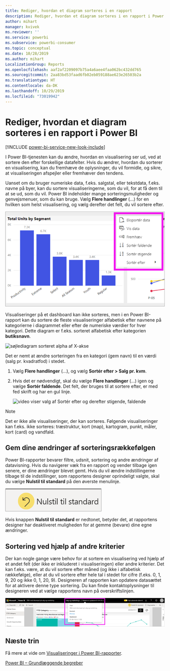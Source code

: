```yaml
---
title: Rediger, hvordan et diagram sorteres i en rapport
description: Rediger, hvordan et diagram sorteres i en rapport i Power BI
author: mihart
manager: kvivek
ms.reviewer: ''
ms.service: powerbi
ms.subservice: powerbi-consumer
ms.topic: conceptual
ms.date: 10/28/2019
ms.author: mihart
LocalizationGroup: Reports
ms.openlocfilehash: aaf2af2209097b75a4a6aee4faa062bc432dd765
ms.sourcegitcommit: 2aa83bd53faad6fb02eb059188ae623e26503b2a
ms.translationtype: HT
ms.contentlocale: da-DK
ms.lasthandoff: 10/29/2019
ms.locfileid: "73019942"
---
```

# <a name="change-how-a-chart-is-sorted-in-a-power-bi-report"></a>Rediger, hvordan et diagram sorteres i en rapport i Power BI

[!INCLUDE [power-bi-service-new-look-include](../includes/power-bi-service-new-look-include.md)]

I Power BI-tjenesten kan du ændre, hvordan en visualisering ser ud, ved at sortere den efter forskellige datafelter. Hvis du ændrer, hvordan du sorterer en visualisering, kan du fremhæve de oplysninger, du vil formidle, og sikre, at visualiseringen afspejler eller fremhæver den tendens.

Uanset om du bruger numeriske data, f.eks. salgstal, eller tekstdata, f.eks. navne på byer, kan du sortere visualiseringerne, som du vil, for at få dem til at se ud, som du vil. Power BI indeholder mange sorteringsmuligheder og genvejsmenuer, som du kan bruge. Vælg **Flere handlinger** (...) for en hvilken som helst visualisering, og vælg derefter det felt, du vil sortere efter.

![søjlediagram sorteret alpha af X-akse](media/end-user-change-sort/power-bi-more-actions.png)

Visualiseringer på et dashboard kan ikke sorteres, men i en Power BI-rapport kan du sortere de fleste visualiseringer alfabetisk efter navnene på kategorierne i diagrammet eller efter de numeriske værdier for hver kategori. Dette diagram er f.eks. sorteret alfabetisk efter kategorien **butiksnavn**.

![søjlediagram sorteret alpha af X-akse](media/end-user-change-sort/pbi_chartsortcategory.png)

Det er nemt at ændre sorteringen fra en kategori (gem navn) til en værdi (salg pr. kvadratfod) i stedet.

1. Vælg **Flere handlinger** (...), og vælg **Sortér efter > Salg pr. kvm**.
2. Hvis det er nødvendigt, skal du vælge **Flere handlinger** (...) igen og vælge **Sortér faldende**. Det felt, der bruges til at sortere efter, er med fed skrift og har en gul linje.

   ![video viser valg af Sortér efter og derefter stigende, faldende](media/end-user-change-sort/sort.gif)

> [!NOTE]
> Det er ikke alle visualiseringer, der kan sorteres. Følgende visualiseringer kan f.eks. ikke sorteres: træstruktur, kort (map), kartogram, punkt, måler, kort (card) og vandfald.

## <a name="saving-changes-you-make-to-sort-order"></a>Gem dine ændringer af sorteringsrækkefølgen
Power BI-rapporter bevarer filtre, udsnit, sortering og andre ændringer af datavisning. Hvis du navigerer væk fra en rapport og vender tilbage igen senere, er dine ændringer blevet gemt.  Hvis du vil ændre indstillingerne tilbage til de indstillinger, som rapportens designer oprindeligt valgte, skal du vælge **Nulstil til standard** på den øverste menulinje. 

![fast sortering](media/end-user-change-sort/power-bi-reset.png)

Hvis knappen **Nulstil til standard** er nedtonet, betyder det, at rapportens designer har deaktiveret muligheden for at gemme (bevare) dine egne ændringer.

<a name="other"></a>
## <a name="sorting-using-other-criteria"></a>Sortering ved hjælp af andre kriterier
Der kan nogle gange være behov for at sortere en visualisering ved hjælp af et andet felt (der ikke er inkluderet i visualiseringen) eller andre kriterier.  Det kan f.eks. være, at du vil sortere efter måned (og ikke i alfabetisk rækkefølge), eller at du vil sortere efter hele tal i stedet for cifre (f.eks. 0, 1, 9, 20 og ikke 0, 1, 20, 9).  Designeren af rapporten kan opdatere datasættet for at aktivere denne type sortering. Du kan finde kontaktoplysninger til designeren ved at vælge rapportens navn på overskriftslinjen.

![Rulleliste med kontaktoplysninger](media/end-user-change-sort/power-bi-contact.png)

## <a name="next-steps"></a>Næste trin
Få mere at vide om [Visualiseringer i Power BI-rapporter](end-user-visualizations.md).

[Power BI – Grundlæggende begreber](end-user-basic-concepts.md)
